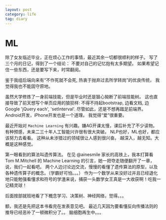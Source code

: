 ```yaml
---
layout: post
category: life
tag: diary
---
```


ML
===

除了女友临近毕业，正在烦心工作的事情，最近其余一切都很顺利的样子。
写了三个月的日记，得到了一个结论： 不要对自己的记忆抱有太多期望。
如果希望记住一些东西，还是要写下来，时常翻阅。

鉴于我组后端向来有“不作死就不会死, 热衷于抛弃过去所学转岗”的优良传统，
我觉得我也不能固守原地。

虽然大学修炼了一身前端技能，但是毕业时还是狠心拗断了前端技能树。
这也直接导致了前天想写个单页应用的狼狈样: 不得不持起bootstrap, 边看文档, 边Google 'jQuery each', 'setInterval'.
尽管如此，还是不想再踏足前端界。
Android开发，iPhone开发也是一个道理。
我觉得“爱”很重要。

最近开始对 `Machine Learning` 有兴趣。嫌AG开课太慢，课后补充了不少读物。
有种预感，未来二三十年人工智能兴许很有很大突破。
NLP也好，ML也好，都应该努力去看看。
这种从未涉猎过的领域很让人感到很兴奋。
越深入，越无知。大概是这种感觉。

第一眼看到的算法叫遗传算法。
在见 @ainesmile 家长的高铁上，我本打算看 Tom M.Mitchell 的 Machine Learning 的引言，她一把夺走随便翻开了一章，说，我们一起看吧。
两个人边讨论边交流，慢慢的看懂了遗传算法的原型，以及各种遗传算子的概念。（学霸好可怕。。。）
作为一个数学从来没好过并且已经退化地只能勉强看懂求和符号的学渣来说，捕获一头数学女王真是一大收获啊！吃我一记精灵球！

后面按部就班地看了下概念学习、决策树、神经网络，觉得。。。

额，我还是先把这本书看完在发表意见吧。
最近几天因为要看懂反向传播法则的推导已经恶补了一顿微积分了。。
脑细胞再生中。。。

